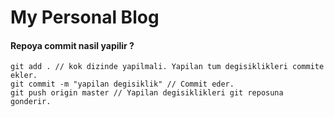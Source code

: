 # My Personal Blog

#### Repoya commit nasil yapilir ?

```
git add . // kok dizinde yapilmali. Yapilan tum degisiklikleri commite ekler.
git commit -m "yapilan degisiklik" // Commit eder.
git push origin master // Yapilan degisiklikleri git reposuna gonderir.
```
